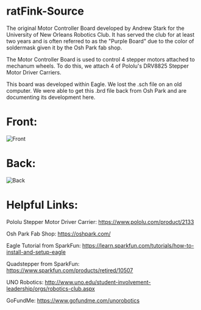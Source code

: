 # ratFink-Source
The original Motor Controller Board developed by Andrew Stark for the University of New Orleans Robotics Club. It has served the club for
at least two years and is often referred to as the "Purple Board" due to the color of soldermask given it by the Osh Park fab shop.

The Motor Controller Board is used to control 4 stepper motors attached to mechanum wheels. To do this, we attach 4 of Pololu's DRV8825 Stepper Motor Driver Carriers.

This board was developed within Eagle. We lost the .sch file on an old computer. We were able to get this .brd file back from Osh Park and are documenting its development here.

# Front:
<img src='https://i.imgur.com/4CScgBD.png' title='Front' width="alt='Video Walkthough'"/> 

# Back: 
<img src='https://i.imgur.com/RCOVFMP.png' title='Back' width="alt='Video Walkthough'"/> 

# Helpful Links:
Pololu Stepper Motor Driver Carrier: https://www.pololu.com/product/2133

Osh Park Fab Shop: https://oshpark.com/

Eagle Tutorial from SparkFun: https://learn.sparkfun.com/tutorials/how-to-install-and-setup-eagle

Quadstepper from SparkFun: https://www.sparkfun.com/products/retired/10507

UNO Robotics: http://www.uno.edu/student-involvement-leadership/orgs/robotics-club.aspx

GoFundMe: https://www.gofundme.com/unorobotics
